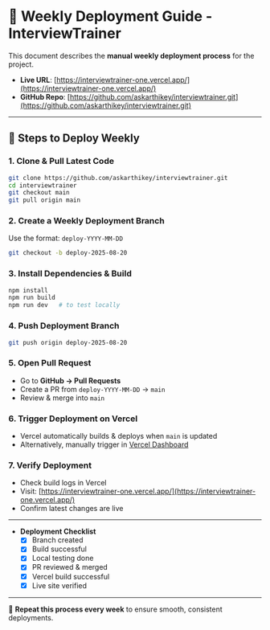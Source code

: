 # 🚀 Weekly Deployment Guide - InterviewTrainer

This document describes the **manual weekly deployment process** for the project.

- **Live URL**: [https://interviewtrainer-one.vercel.app/](https://interviewtrainer-one.vercel.app/)  
- **GitHub Repo**: [https://github.com/askarthikey/interviewtrainer.git](https://github.com/askarthikey/interviewtrainer.git)  

---

## 📌 Steps to Deploy Weekly

### 1. Clone & Pull Latest Code
```bash
git clone https://github.com/askarthikey/interviewtrainer.git
cd interviewtrainer
git checkout main
git pull origin main
```

### 2. Create a Weekly Deployment Branch
Use the format: `deploy-YYYY-MM-DD`
```bash
git checkout -b deploy-2025-08-20
```

### 3. Install Dependencies & Build
```bash
npm install
npm run build
npm run dev   # to test locally
```

### 4. Push Deployment Branch
```bash
git push origin deploy-2025-08-20
```

### 5. Open Pull Request
- Go to **GitHub → Pull Requests**
- Create a PR from `deploy-YYYY-MM-DD` → `main`
- Review & merge into `main`

### 6. Trigger Deployment on Vercel
- Vercel automatically builds & deploys when `main` is updated  
- Alternatively, manually trigger in [Vercel Dashboard](https://vercel.com)

### 7. Verify Deployment
- Check build logs in Vercel  
- Visit: [https://interviewtrainer-one.vercel.app/](https://interviewtrainer-one.vercel.app/)  
- Confirm latest changes are live  

---

- **Deployment Checklist**
  - [x] Branch created  
  - [x] Build successful  
  - [x] Local testing done  
  - [x] PR reviewed & merged  
  - [x] Vercel build successful  
  - [x] Live site verified  

---

📅 **Repeat this process every week** to ensure smooth, consistent deployments.
